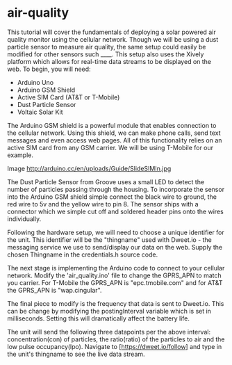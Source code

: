 air-quality
===========

This tutorial will cover the fundamentals of deploying a solar powered air quality monitor using the cellular network.  Though we will be using a dust particle sensor to measure air quality, the same setup could easily be modified for other sensors such ____.  This setup also uses the Xively platform which allows for real-time data streams to be displayed on the web.  To begin, you will need:

- Arduino Uno
- Arduino GSM Shield
- Active SIM Card (AT&T or T-Mobile)
- Dust Particle Sensor
- Voltaic Solar Kit 

The Arduino GSM shield is a powerful module that enables connection to the cellular network.  Using this shield, we can make phone calls, send text messages and even access  web pages.  All of this functionality relies on an active SIM card from any GSM carrier.  We will be using T-Mobile for our example.  

Image 
http://arduino.cc/en/uploads/Guide/SlideSIMIn.jpg


The Dust Particle Sensor from Groove uses a small LED to detect the number of particles passing through the housing.  To incorporate the sensor into the Arduino GSM shield simple connect the black wire to ground, the red wire to 5v and the yellow wire to pin 8.  The sensor ships with a connector which we simple cut off and soldered header pins onto the wires individually.

Following the hardware setup, we will need to choose a unique identifier for the unit.  This identifier will be the "thingname" used with Dweet.io - the messaging service we use to send/display our data on the web.  Supply the chosen Thingname in the credentials.h source code.

The next stage is implementing the Arduino code to connect to your cellular network. Modify the 'air_quality.ino' file to change the GPRS_APN to match you carrier.  For T-Mobile the GPRS_APN is "epc.tmobile.com" and for AT&T the GPRS_APN is "wap.cingular".

The final piece to modify is the frequency that data is sent to Dweet.io.   This can be change by modifying the postingInterval variable which is set in milliseconds.  Setting this will dramatically affect the battery life.

The unit will send the following three datapoints per the above interval: concentration(con) of particles, the ratio(ratio) of the particles to air and the low pulse occupancy(lpo). Navigate to [https://dweet.io/follow] and type in the unit's thingname to see the live data stream.
